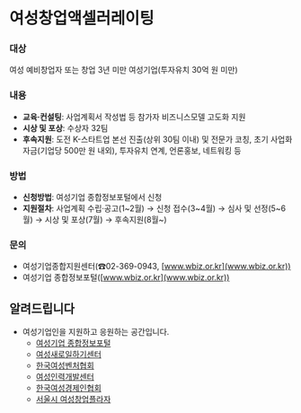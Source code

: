 # 여성창업액셀러레이팅

### 대상

여성 예비창업자 또는 창업 3년 미만 여성기업(투자유치 30억 원 미만)

### 내용

- **교육·컨설팅**: 사업계획서 작성법 등 참가자 비즈니스모델 고도화 지원
- **시상 및 포상**: 수상자 32팀
- **후속지원**: 도전 K-스타트업 본선 진출(상위 30팀 이내) 및 전문가 코칭, 초기 사업화자금(기업당 500만 원 내외), 투자유치 연계, 언론홍보, 네트워킹 등

### 방법

- **신청방법**: 여성기업 종합정보포털에서 신청
- **지원절차**: 사업계획 수립·공고(1~2월) → 신청 접수(3~4월) → 심사 및 선정(5~6월) → 시상 및 포상(7월) → 후속지원(8월~)

### 문의

- 여성기업종합지원센터(☎02-369-0943, [www.wbiz.or.kr](www.wbiz.or.kr))
- 여성기업 종합정보포털([www.wbiz.or.kr](www.wbiz.or.kr))

## 알려드립니다

- 여성기업인을 지원하고 응원하는 공간입니다.
  - [여성기업 종합정보포털](www.wbiz.or.kr)
  - [여성새로일하기센터](saeil.mogef.go.kr)
  - [한국여성벤처협회](www.kovwa.or.kr)
  - [여성인력개발센터](www.vocation.or.kr)
  - [한국여성경제인협회](womanbiz.wbiz.or.kr)
  - [서울시 여성창업플라자](www.seoulwomenventure.or.kr)
